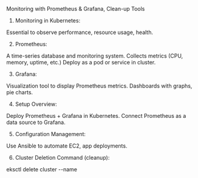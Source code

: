 Monitoring with Prometheus & Grafana, Clean-up Tools

1. Monitoring in Kubernetes:

Essential to observe performance, resource usage, health.

2. Prometheus:

A time-series database and monitoring system.
Collects metrics (CPU, memory, uptime, etc.)
Deploy as a pod or service in cluster.

3. Grafana:

Visualization tool to display Prometheus metrics.
Dashboards with graphs, pie charts.

4. Setup Overview:

Deploy Prometheus + Grafana in Kubernetes.
Connect Prometheus as a data source to Grafana.

5. Configuration Management:

Use Ansible to automate EC2, app deployments.

6. Cluster Deletion Command (cleanup):

eksctl delete cluster --name <cluster-name>

